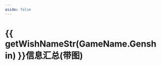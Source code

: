 ```yaml
---
aside: false
---
```

# {{ getWishNameStr(GameName.Genshin) }}信息汇总(带图)

<GenshinWishInfo />

<script setup>
import GenshinWishInfo from "../.vitepress/components/genshin/WishInfoTable.vue";
import { GameName, getWishNameStr } from "../.vitepress/components/utils";
</script>
